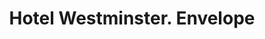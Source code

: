 ---
doi: 10.7916/D8RJ5WG9
date_other: '1900'
date_other_textual: 1900-1909
form: printed ephemera
genre:
- Envelopes
name:
- Hotel Westminster
object_in_context_url: https://biggert.cul.columbia.edu/items/view/ave_biggert_00006
subject_hierarchical_geographic:
- Los Angeles, California, United States
subject_name:
- Hotel Westminster
title: Hotel Westminster. Envelope
sort_title: Hotel Westminster. Envelope
call_number: ave_biggert_00006
coordinates:
- 34.05,-118.25
pid: ave_biggert_00006
identifiers: ave_biggert_00006
canvas_id: ldpd:395281
permalink: "/items/ave_biggert_00006/"
layout: iiif-image-page
---